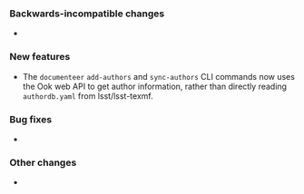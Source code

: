 <!-- Delete the sections that don't apply -->

### Backwards-incompatible changes

-

### New features

- The `documenteer` `add-authors` and `sync-authors` CLI commands now uses the Ook web API to get author information, rather than directly reading `authordb.yaml` from lsst/lsst-texmf.

### Bug fixes

-

### Other changes

-
